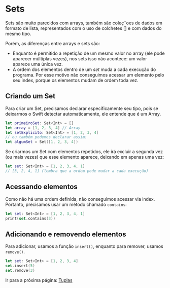 # Sets

Sets são muito parecidos com arrays, também são coleç˜oes de dados em formato de lista, representados com o uso de colchetes [] e com dados do mesmo tipo.

Porém, as diferenças entre arrays e sets são:
- Enquanto é permitido a repetição de um mesmo valor no array (ele pode aparecer múltiplas vezes), nos sets isso não acontece: um valor aparece uma única vez. 
- A ordem dos elementos dentro de um *set* muda a cada execução do programa. Por esse motivo não conseguimos acessar um elemento pelo seu index, porque os elementos mudam de ordem toda vez.

## Criando um Set

Para criar um Set, precisamos declarar especificamente seu tipo, pois se deixarmos o Swift detectar automaticamente, ele entende que é um Array.

```swift
let primeiroSet: Set<Int> = []
let array = [1, 2, 3, 4] // Array
let setExplicito: Set<Int> = [1, 2, 3, 4]
// ou também podemos declarar assim:
let algumSet = Set([1, 2, 3, 4])
```

Se criarmos um Set com elementos repetidos, ele irá excluir a segunda vez (ou mais vezes) que esse elemento aparece, deixando em apenas uma vez:

```swift
let set: Set<Int> = [1, 2, 3, 4, 1]
// [3, 2, 4, 1] (lembra que a ordem pode mudar a cada execução)
```

## Acessando elementos

Como não há uma ordem definida, não conseguimos acessar via index. Portanto, precisamos usar um método chamado `contains`:

```swift
let set: Set<Int> = [1, 2, 3, 4, 1]
print(set.contains(3))
```

## Adicionando e removendo elementos

Para adicionar, usamos a função `insert()`, enquanto para remover, usamos `remove()`.

```swift
let set: Set<Int> = [1, 2, 3, 4]
set.insert(5)
set.remove(3)
```

Ir para a próxima página: [Tuplas](docs/linguagem/10-tuplas.md)